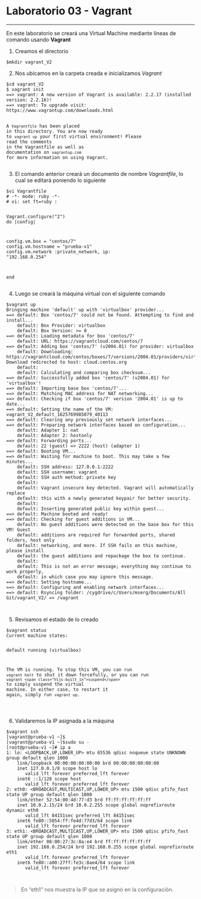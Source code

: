 <h1 class="code-line" data-line-start=0 data-line-end=1 ><a id="Laboratorio_03__Vagrant_0"></a>Laboratorio 03 - Vagrant</h1>
<hr>
<p class="has-line-data" data-line-start="2" data-line-end="3">En este laboratorio se creará una Virtual Machine mediante líneas de comando usando <strong>Vagrant</strong></p>
<ol>
<li class="has-line-data" data-line-start="4" data-line-end="5">Creamos el directorio</li>
</ol>
<pre><code class="has-line-data" data-line-start="6" data-line-end="8" class="language-sh"><span class="hljs-variable">$mkdir</span> vagrant_V2
</code></pre>
<ol start="2">
<li class="has-line-data" data-line-start="8" data-line-end="9">Nos ubicamos en la carpeta creada e inicializamos <em>Vagrant</em></li>
</ol>
<pre><code class="has-line-data" data-line-start="10" data-line-end="20" class="language-sh"><span class="hljs-variable">$cd</span> vagrant_V2
$ vagrant init
==&gt; vagrant: A new version of Vagrant is available: <span class="hljs-number">2.2</span>.<span class="hljs-number">17</span> (installed version: <span class="hljs-number">2.2</span>.<span class="hljs-number">16</span>)!
==&gt; vagrant: To upgrade visit: https://www.vagrantup.com/downloads.html

A `Vagrantfile` has been placed <span class="hljs-keyword">in</span> this directory. You are now
ready to `vagrant up` your first virtual environment! Please <span class="hljs-built_in">read</span>
the comments <span class="hljs-keyword">in</span> the Vagrantfile as well as documentation on
`vagrantup.com` <span class="hljs-keyword">for</span> more information on using Vagrant.
</code></pre>
<ol start="3">
<li class="has-line-data" data-line-start="20" data-line-end="21">El comando anterior creará un documento de nombre <em>Vagrantfile</em>, lo cual se editará poniendo lo siguiente</li>
</ol>
<pre><code class="has-line-data" data-line-start="22" data-line-end="35" class="language-sh"><span class="hljs-variable">$vi</span> Vagrantfile
<span class="hljs-comment"># -*- mode: ruby -*-</span>
<span class="hljs-comment"># vi: set ft=ruby :</span>

Vagrant.configure(<span class="hljs-string">"2"</span>) <span class="hljs-keyword">do</span> |config|
  
  config.vm.box = <span class="hljs-string">"centos/7"</span>
  config.vm.hostname = <span class="hljs-string">"prueba-v1"</span>
  config.vm.network :private_network, ip: <span class="hljs-string">"192.168.0.254"</span>
  

end
</code></pre>
<ol start="4">
<li class="has-line-data" data-line-start="35" data-line-end="36">Luego se creará la máquina virtual con el siguiente comando</li>
</ol>
<pre><code class="has-line-data" data-line-start="37" data-line-end="84" class="language-sh"><span class="hljs-variable">$vagrant</span> up
Bringing machine <span class="hljs-string">'default'</span> up with <span class="hljs-string">'virtualbox'</span> provider...
==&gt; default: Box <span class="hljs-string">'centos/7'</span> could not be found. Attempting to find and install...
    default: Box Provider: virtualbox
    default: Box Version: &gt;= <span class="hljs-number">0</span>
==&gt; default: Loading metadata <span class="hljs-keyword">for</span> box <span class="hljs-string">'centos/7'</span>
    default: URL: https://vagrantcloud.com/centos/<span class="hljs-number">7</span>
==&gt; default: Adding box <span class="hljs-string">'centos/7'</span> (v2004.<span class="hljs-number">01</span>) <span class="hljs-keyword">for</span> provider: virtualbox
    default: Downloading: https://vagrantcloud.com/centos/boxes/<span class="hljs-number">7</span>/versions/<span class="hljs-number">2004.01</span>/providers/virtualbox.box
Download redirected to host: cloud.centos.org
    default:
    default: Calculating and comparing box checksum...
==&gt; default: Successfully added box <span class="hljs-string">'centos/7'</span> (v2004.<span class="hljs-number">01</span>) <span class="hljs-keyword">for</span> <span class="hljs-string">'virtualbox'</span>!
==&gt; default: Importing base box <span class="hljs-string">'centos/7'</span>...
==&gt; default: Matching MAC address <span class="hljs-keyword">for</span> NAT networking...
==&gt; default: Checking <span class="hljs-keyword">if</span> box <span class="hljs-string">'centos/7'</span> version <span class="hljs-string">'2004.01'</span> is up to date...
==&gt; default: Setting the name of the VM: vagrant_V2_default_1625769985079_40113
==&gt; default: Clearing any previously <span class="hljs-built_in">set</span> network interfaces...
==&gt; default: Preparing network interfaces based on configuration...
    default: Adapter <span class="hljs-number">1</span>: nat
    default: Adapter <span class="hljs-number">2</span>: hostonly
==&gt; default: Forwarding ports...
    default: <span class="hljs-number">22</span> (guest) =&gt; <span class="hljs-number">2222</span> (host) (adapter <span class="hljs-number">1</span>)
==&gt; default: Booting VM...
==&gt; default: Waiting <span class="hljs-keyword">for</span> machine to boot. This may take a few minutes...
    default: SSH address: <span class="hljs-number">127.0</span>.<span class="hljs-number">0.1</span>:<span class="hljs-number">2222</span>
    default: SSH username: vagrant
    default: SSH auth method: private key
    default:
    default: Vagrant insecure key detected. Vagrant will automatically replace
    default: this with a newly generated keypair <span class="hljs-keyword">for</span> better security.
    default:
    default: Inserting generated public key within guest...
==&gt; default: Machine booted and ready!
==&gt; default: Checking <span class="hljs-keyword">for</span> guest additions <span class="hljs-keyword">in</span> VM...
    default: No guest additions were detected on the base box <span class="hljs-keyword">for</span> this VM! Guest
    default: additions are required <span class="hljs-keyword">for</span> forwarded ports, shared folders, host only
    default: networking, and more. If SSH fails on this machine, please install
    default: the guest additions and repackage the box to continue.
    default:
    default: This is not an error message; everything may <span class="hljs-built_in">continue</span> to work properly,
    default: <span class="hljs-keyword">in</span> <span class="hljs-built_in">which</span> <span class="hljs-keyword">case</span> you may ignore this message.
==&gt; default: Setting hostname...
==&gt; default: Configuring and enabling network interfaces...
==&gt; default: Rsyncing folder: /cygdrive/c/Users/mserg/Documents/All Git/vagrant_V2/ =&gt; /vagrant

</code></pre>
<ol start="5">
<li class="has-line-data" data-line-start="84" data-line-end="85">Revisamos el estado de lo creado</li>
</ol>
<pre><code class="has-line-data" data-line-start="86" data-line-end="97" class="language-sh"><span class="hljs-variable">$vagrant</span> status
Current machine states:

default                   running (virtualbox)

The VM is running. To stop this VM, you can run `vagrant halt` to
shut it down forcefully, or you can run `vagrant <span class="hljs-built_in">suspend</span>` to simply
<span class="hljs-built_in">suspend</span> the virtual machine. In either <span class="hljs-keyword">case</span>, to restart it again,
simply run `vagrant up`.

</code></pre>
<ol start="6">
<li class="has-line-data" data-line-start="97" data-line-end="98">Validaremos la IP asignada a la máquina</li>
</ol>
<pre><code class="has-line-data" data-line-start="99" data-line-end="123" class="language-sh"><span class="hljs-variable">$vagrant</span> ssh
[vagrant@prueba-v1 ~]$
[vagrant@prueba-v1 ~]<span class="hljs-variable">$sudo</span> su -
[root@prueba-v1 ~]<span class="hljs-comment"># ip a</span>
<span class="hljs-number">1</span>: lo: &lt;LOOPBACK,UP,LOWER_UP&gt; mtu <span class="hljs-number">65536</span> qdisc noqueue state UNKNOWN group default qlen <span class="hljs-number">1000</span>
    link/loopback <span class="hljs-number">00</span>:<span class="hljs-number">00</span>:<span class="hljs-number">00</span>:<span class="hljs-number">00</span>:<span class="hljs-number">00</span>:<span class="hljs-number">00</span> brd <span class="hljs-number">00</span>:<span class="hljs-number">00</span>:<span class="hljs-number">00</span>:<span class="hljs-number">00</span>:<span class="hljs-number">00</span>:<span class="hljs-number">00</span>
    inet <span class="hljs-number">127.0</span>.<span class="hljs-number">0.1</span>/<span class="hljs-number">8</span> scope host lo
       valid_lft forever preferred_lft forever
    inet6 ::<span class="hljs-number">1</span>/<span class="hljs-number">128</span> scope host
       valid_lft forever preferred_lft forever
<span class="hljs-number">2</span>: eth0: &lt;BROADCAST,MULTICAST,UP,LOWER_UP&gt; mtu <span class="hljs-number">1500</span> qdisc pfifo_fast state UP group default qlen <span class="hljs-number">1000</span>
    link/ether <span class="hljs-number">52</span>:<span class="hljs-number">54</span>:<span class="hljs-number">00</span>:<span class="hljs-number">4</span>d:<span class="hljs-number">77</span>:d3 brd ff:ff:ff:ff:ff:ff
    inet <span class="hljs-number">10.0</span>.<span class="hljs-number">2.15</span>/<span class="hljs-number">24</span> brd <span class="hljs-number">10.0</span>.<span class="hljs-number">2.255</span> scope global noprefixroute dynamic eth0
       valid_lft <span class="hljs-number">84151</span>sec preferred_lft <span class="hljs-number">84151</span>sec
    inet6 fe80::<span class="hljs-number">5054</span>:ff:fe4d:<span class="hljs-number">77</span>d3/<span class="hljs-number">64</span> scope link
       valid_lft forever preferred_lft forever
<span class="hljs-number">3</span>: eth1: &lt;BROADCAST,MULTICAST,UP,LOWER_UP&gt; mtu <span class="hljs-number">1500</span> qdisc pfifo_fast state UP group default qlen <span class="hljs-number">1000</span>
    link/ether <span class="hljs-number">08</span>:<span class="hljs-number">00</span>:<span class="hljs-number">27</span>:<span class="hljs-number">3</span>c:<span class="hljs-number">8</span>a:e4 brd ff:ff:ff:ff:ff:ff
    inet <span class="hljs-number">192.168</span>.<span class="hljs-number">0.254</span>/<span class="hljs-number">24</span> brd <span class="hljs-number">192.168</span>.<span class="hljs-number">0.255</span> scope global noprefixroute eth1
       valid_lft forever preferred_lft forever
    inet6 fe80::a00:<span class="hljs-number">27</span>ff:fe3c:<span class="hljs-number">8</span>ae4/<span class="hljs-number">64</span> scope link
       valid_lft forever preferred_lft forever

</code></pre>
<blockquote>
<p class="has-line-data" data-line-start="123" data-line-end="124">En “eth1” nos muestra la IP que se asignó en la configuración.</p>
</blockquote>
